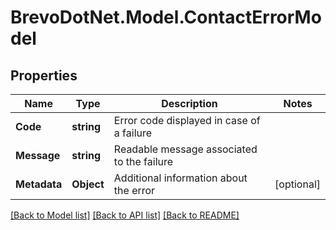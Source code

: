 # BrevoDotNet.Model.ContactErrorModel

## Properties

Name | Type | Description | Notes
------------ | ------------- | ------------- | -------------
**Code** | **string** | Error code displayed in case of a failure | 
**Message** | **string** | Readable message associated to the failure | 
**Metadata** | **Object** | Additional information about the error | [optional] 

[[Back to Model list]](../../README.md#documentation-for-models) [[Back to API list]](../../README.md#documentation-for-api-endpoints) [[Back to README]](../../README.md)

